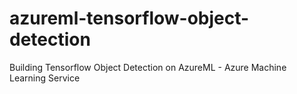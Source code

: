 # azureml-tensorflow-object-detection
Building Tensorflow Object Detection on AzureML - Azure Machine Learning Service
